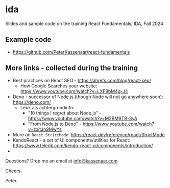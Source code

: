 # ida
Slides and sample code on the training React Fundamentals, IDA, Fall 2024

## Example code
- https://github.com/PeterKassenaar/react-fundamentals

## More links - collected during the training
- Best practices on React SEO - https://ahrefs.com/blog/react-seo/
  - How Google Searches your website: https://www.youtube.com/watch?v=LXF8bM4g-J4
- Deno - successor of Node.js (though Node will not go anywhere soon): https://deno.com/
  - Leuk als achtergrondinfo:
    - "10 things I regret about Node.js" - https://www.youtube.com/watch?v=M3BM9TB-8yA
    - "From Node.js to Deno" - https://www.youtube.com/watch?v=zxitJn9MwYs 
- More on <code>React.StrictMode</code>: https://react.dev/reference/react/StrictMode
- KendoReact - a set of UI components/utilities for React: https://www.telerik.com/kendo-react-ui/components/introduction/
- 

Questions? Drop me an email at info@kassenaar.com

Cheers,

Peter.
